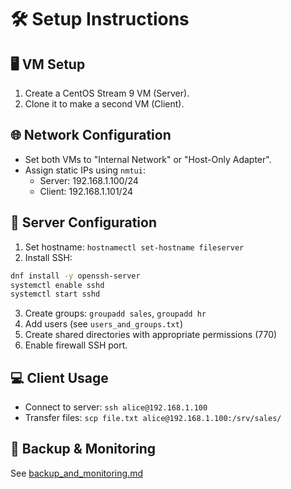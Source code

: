 # 🛠️ Setup Instructions

## 🖥️ VM Setup
1. Create a CentOS Stream 9 VM (Server).
2. Clone it to make a second VM (Client).

## 🌐 Network Configuration
- Set both VMs to "Internal Network" or "Host-Only Adapter".
- Assign static IPs using `nmtui`:
  - Server: 192.168.1.100/24
  - Client: 192.168.1.101/24

## 🔧 Server Configuration
1. Set hostname: `hostnamectl set-hostname fileserver`
2. Install SSH:
```bash
dnf install -y openssh-server
systemctl enable sshd
systemctl start sshd
```
3. Create groups: `groupadd sales`, `groupadd hr`
4. Add users (see `users_and_groups.txt`)
5. Create shared directories with appropriate permissions (770)
6. Enable firewall SSH port.

## 💻 Client Usage
- Connect to server: `ssh alice@192.168.1.100`
- Transfer files: `scp file.txt alice@192.168.1.100:/srv/sales/`

## 🧰 Backup & Monitoring
See [backup_and_monitoring.md](./backup_and_monitoring.md)
